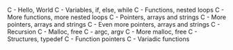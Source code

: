 C - Hello, World
C - Variables, if, else, while
C - Functions, nested loops
C - More functions, more nested loops
C - Pointers, arrays and strings
C - More pointers, arrays and strings
C - Even more pointers, arrays and strings
C - Recursion
C - Malloc, free
C - argc, argv
C - More malloc, free
C - Structures, typedef
C - Function pointers
C - Variadic functions
